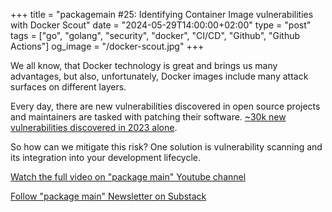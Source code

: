 +++
title = "packagemain #25: Identifying Container Image vulnerabilities with Docker Scout"
date = "2024-05-29T14:00:00+02:00"
type = "post"
tags = ["go", "golang", "security", "docker", "CI/CD", "Github", "Github Actions"]
og_image = "/docker-scout.jpg"
+++

We all know, that Docker technology is great and brings us many advantages, but also, unfortunately, Docker images include many attack surfaces on different layers.

Every day, there are new vulnerabilities discovered in open source projects and maintainers are tasked with patching their software. [~30k new vulnerabilities discovered in 2023 alone](https://www.cvedetails.com/).

So how can we mitigate this risk? One solution is vulnerability scanning and its integration into your development lifecycle.

[Watch the full video on "package main" Youtube channel](https://www.youtube.com/watch?v=t3wv0Fi3ONE)

[Follow "package main" Newsletter on Substack](https://packagemain.substack.com/)